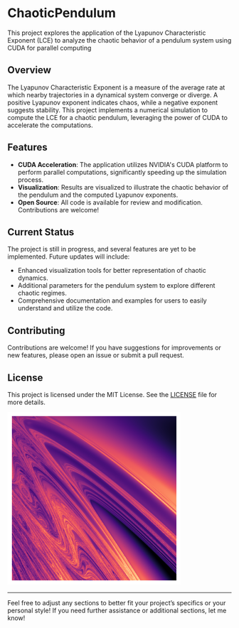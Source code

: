 # ChaoticPendulum

This project explores the application of the Lyapunov Characteristic Exponent (LCE) to analyze the chaotic behavior of a pendulum system using CUDA for parallel computing

## Overview

The Lyapunov Characteristic Exponent is a measure of the average rate at which nearby trajectories in a dynamical system converge or diverge. A positive Lyapunov exponent indicates chaos, while a negative exponent suggests stability. This project implements a numerical simulation to compute the LCE for a chaotic pendulum, leveraging the power of CUDA to accelerate the computations.

## Features

- **CUDA Acceleration**: The application utilizes NVIDIA's CUDA platform to perform parallel computations, significantly speeding up the simulation process.
- **Visualization**: Results are visualized to illustrate the chaotic behavior of the pendulum and the computed Lyapunov exponents.
- **Open Source**: All code is available for review and modification. Contributions are welcome!

## Current Status

The project is still in progress, and several features are yet to be implemented. Future updates will include:

- Enhanced visualization tools for better representation of chaotic dynamics.
- Additional parameters for the pendulum system to explore different chaotic regimes.
- Comprehensive documentation and examples for users to easily understand and utilize the code.

## Contributing

Contributions are welcome! If you have suggestions for improvements or new features, please open an issue or submit a pull request.

## License

This project is licensed under the MIT License. See the [LICENSE](LICENSE) file for more details.

![LCE](imag/LCE_ICON.png)

---

Feel free to adjust any sections to better fit your project’s specifics or your personal style! If you need further assistance or additional sections, let me know!
